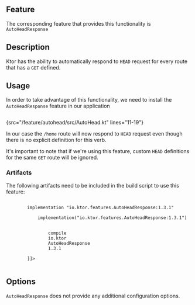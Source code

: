 [//]: # (title: Auto Head Response)

## Feature
The corresponding feature that provides this functionality is `AutoHeadResponse`
## Description
Ktor has the ability to automatically respond to `HEAD` request for every route that has a `GET` defined.
## Usage
In order to take advantage of this functionality, we need to install the `AutoHeadResponse` feature in our application

```kotlin
```
{src="/feature/autohead/src/AutoHead.kt" lines="11-19"}

In our case the `/home` route will now respond to `HEAD` request even though there is no explicit definition for this verb.

It's important to note that if we're using this feature, custom `HEAD` definitions for the same `GET` route will be ignored.
### Artifacts
The following artifacts need to be included in the build script to use this feature:

<tabs>
    <tab title="Gradle (Groovy)">
        <code style="block" lang="Groovy" title="Sample">
        implementation "io.ktor.features.AutoHeadResponse:1.3.1"
        </code>
    </tab>
    <tab title="Gradle (Kotlin)">
        <code style="block" lang="Kotlin" title="Sample">
            implementation("io.ktor.features.AutoHeadResponse:1.3.1")
        </code>
    </tab>
    <tab title="Maven">
        <code style="block" lang="XML" title="Sample">
        <![CDATA[        
            <dependency>
                <scope>compile</scope>
                <groupId>io.ktor</groupId>
                <artifactId>AutoHeadResponse</artifactId>
                <version>1.3.1</version>
            </dependency>
        ]]>
        </code>
   </tab>
</tabs>

## Options
`AutoHeadResponse` does not provide any additional configuration options.
